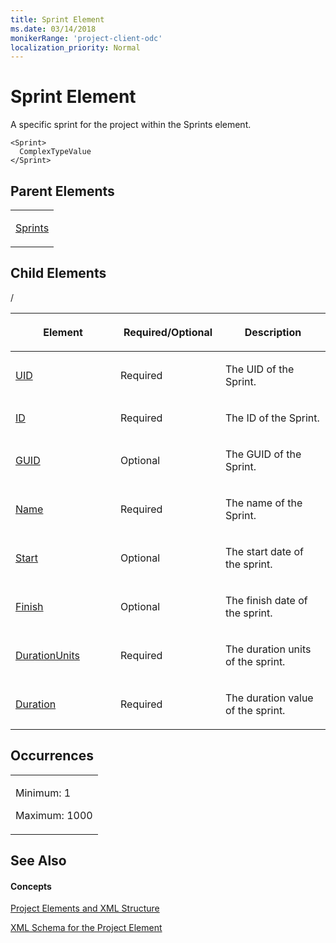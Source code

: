 ```yaml
---
title: Sprint Element
ms.date: 03/14/2018
monikerRange: 'project-client-odc'
localization_priority: Normal
---
```


# Sprint Element


A specific sprint for the project within the Sprints element. 



    <Sprint>
      ComplexTypeValue
    </Sprint>

## Parent Elements

<table>
<colgroup>
<col style="width: 100%" />
</colgroup>
<tbody>
<tr class="odd">
<td><p><a href="sprints-element.md">Sprints</a></p></td>
</tr>
</tbody>
</table>

## Child Elements

<table>
<colgroup>
<col style="width: 33%" />
<col style="width: 33%" />
<col style="width: 33%" />
</colgroup>
<thead>
<tr class="header">
<th><p>Element</p></th>
<th><p>Required/Optional</p></th>
<th><p>Description</p></th>
</tr>
</thead>
<tbody>
<tr class="odd">
<td><p><a href="uid-element.md">UID</a></p></td>
<td><p>Required</p></td>
<td><p>The UID of the Sprint.</p></td>
</tr>
<tr class="even">
<td><p><a href="id-element.md">ID</a></p></td>
<td><p>Required</p></td>
<td><p>The ID of the Sprint.</p></td>
</tr>
<tr class="odd">
<td><p><a href="guid-element-multiple-parents.md">GUID</a></p></td>
<td><p>Optional</p></td>
<td><p>The GUID of the Sprint.</p></td>
</tr>
<tr class="even">
<td><p><a href="name-element.md">Name</a></p></td>
<td><p>Required</p></td>
<td><p>The name of the Sprint.</p></td>
</tr>
<tr class="odd">
<td><p><a href="start-element.md">Start</a></p></td>
<td><p>Optional</p></td>
<td><p>The start date of the sprint.</p></td>
</tr>
<tr class="even">
<td><p><a href="finish-element.md">Finish</a></p></td>
<td><p>Optional</p></td>
<td><p>The finish date of the sprint.</p></td>
</tr>
<tr class="odd">
<td><p><a href="durationunits-element.md">DurationUnits</a></p></td>
<td><p>Required</p></td>/
<td><p>The duration units of the sprint.</p></td>
</tr>
<tr class="even">
<td><p><a href="duration-element.md">Duration</a></p></td>
<td><p>Required</p></td>
<td><p>The duration value of the sprint.</p></td>
</tr>
</tbody>
</table>

## Occurrences

<table>
<colgroup>
<col style="width: 100%" />
</colgroup>
<tbody>
<tr class="odd">
<td><p>Minimum: 1</p>
<p>Maximum: 1000</p></td>
</tr>
</tbody>
</table>

## See Also

#### Concepts

[Project Elements and XML Structure](project-elements-and-xml-structure.md)

[XML Schema for the Project Element](xml-schema-for-the-project-element.md)
